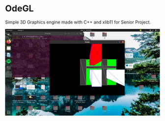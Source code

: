 # OdeGL

Simple 3D Graphics engine made with C++ and xlib11 for Senior Project.

![alt text](https://raw.githubusercontent.com/jarreed0/OdeGL/main/screenshot.png)
